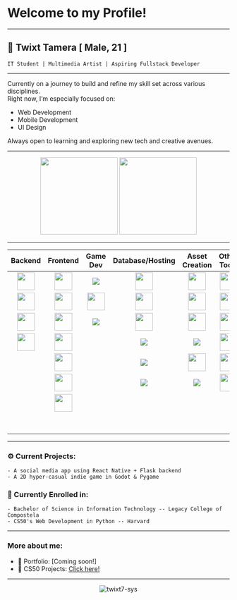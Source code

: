 # Welcome to my Profile!

<hr>

## 👤 Twixt Tamera   [ Male, 21 ]

    IT Student | Multimedia Artist | Aspiring Fullstack Developer
<hr>

Currently on a journey to build and refine my skill set across various disciplines.  
Right now, I’m especially focused on:

- Web Development  
- Mobile Development  
- UI Design

Always open to learning and exploring new tech and creative avenues.

<hr>
<p align="center">
<img src="https://github-readme-stats.vercel.app/api?username=twixt7-sys&theme=tokyonight&hide_border=true" height=175/>
<img src="https://github-readme-stats.vercel.app/api/top-langs/?username=twixt7-sys&layout=compact&theme=tokyonight&hide_border=true" height=175/>
</p>
<hr>

<table align="center">
  <thead>
    <tr>
      <th><div align="center">Backend</div></th>
      <th><div align="center">Frontend</div></th>
      <th><div align="center">Game Dev</div></th>
      <th><div align="center">Database/Hosting</div></th>
      <th><div align="center">Asset Creation</div></th>
      <th><div align="center">Other Tools</div></th>
      <th><div align="center">Languages</div></th>
    </tr>
  </thead>
  <tbody>

<tr>
  <td align="center"><img src="https://cdn.jsdelivr.net/gh/devicons/devicon/icons/flask/flask-original.svg" width="40"/></td>
  <td align="center"><img src="https://cdn.jsdelivr.net/gh/devicons/devicon/icons/react/react-original.svg" width="40"/></td>
  <td align="center"><img src="https://img.shields.io/badge/GDScript-blue?logo=godotengine&logoColor=white"/></td>
  <td align="center"><img src="https://cdn.jsdelivr.net/gh/devicons/devicon/icons/mysql/mysql-original.svg" width="40"/></td>
  <td align="center"><img src="https://cdn.jsdelivr.net/gh/devicons/devicon/icons/photoshop/photoshop-plain.svg" width="40"/></td>
  <td align="center"><img src="https://cdn.jsdelivr.net/gh/devicons/devicon/icons/git/git-original.svg" width="40"/></td>
  <td align="center"><img src="https://cdn.jsdelivr.net/gh/devicons/devicon/icons/python/python-original.svg" width="40"/></td>
</tr>

<tr>
  <td align="center"><img src="https://cdn.jsdelivr.net/gh/devicons/devicon/icons/django/django-plain.svg" width="40"/></td>
  <td align="center"><img src="https://cdn.jsdelivr.net/gh/devicons/devicon/icons/bootstrap/bootstrap-original.svg" width="40"/></td>
  <td align="center"><img src="https://cdn.jsdelivr.net/gh/devicons/devicon/icons/godot/godot-original.svg" width="40" /></td>
  <td align="center"><img src="https://cdn.jsdelivr.net/gh/devicons/devicon/icons/firebase/firebase-plain.svg" width="40"/></td>
  <td align="center"><img src="https://cdn.jsdelivr.net/gh/devicons/devicon/icons/premierepro/premierepro-original.svg" width="40"/></td>
  <td align="center"><img src="https://cdn.jsdelivr.net/gh/devicons/devicon/icons/vscode/vscode-original.svg" width="40"/></td>
  <td align="center"><img src="https://cdn.jsdelivr.net/gh/devicons/devicon/icons/php/php-original.svg" width="40"/></td>
</tr>

<tr>
  <td align="center"><img src="https://cdn.jsdelivr.net/gh/devicons/devicon/icons/fastapi/fastapi-original.svg" width="40"/></td>
  <td align="center"><img src="https://cdn.jsdelivr.net/gh/devicons/devicon/icons/html5/html5-original.svg" width="40"/></td>
  <td align="center"><img src="https://img.shields.io/badge/Pygame-37626C?style=for-the-badge&logo=python&logoColor=white"/></td>
  <td align="center"><img src="https://cdn.jsdelivr.net/gh/devicons/devicon/icons/mariadb/mariadb-original.svg" width="40"/></td>
  <td align="center"><img src="https://cdn.jsdelivr.net/gh/devicons/devicon/icons/aftereffects/aftereffects-original.svg" width="40"/></td>
  <td align="center"><img src="https://cdn.jsdelivr.net/gh/devicons/devicon/icons/postman/postman-original.svg" width="40"/></td>
  <td align="center"><img src="https://cdn.jsdelivr.net/gh/devicons/devicon/icons/java/java-original.svg" width="40"/></td>
</tr>

<tr>
  <td align="center"><img src="https://smtlabs.io/images/angularJS-shield.svg" width="40"/></td>
  <td align="center"><img src="https://cdn.jsdelivr.net/gh/devicons/devicon/icons/css3/css3-original.svg" width="40"/></td>
  <td align="center"></td>
  <td align="center"><img src="https://img.shields.io/badge/Planetscale-000000?logo=planetscale&logoColor=white"/></td>
  <td align="center"><img src="https://img.shields.io/badge/Lightroom-31A8FF?logo=adobe%20lightroom&logoColor=white"/></td>
  <td align="center"><img src="https://cdn.jsdelivr.net/gh/devicons/devicon/icons/powershell/powershell-original.svg" width="40"/></td>
  <td align="center"><img src="https://cdn.jsdelivr.net/gh/devicons/devicon/icons/cplusplus/cplusplus-original.svg" width="40"/></td>
</tr>

<tr>
  <td></td>
  <td align="center"><img src="https://cdn.jsdelivr.net/gh/devicons/devicon/icons/sass/sass-original.svg" width="40"/></td>
  <td></td>
  <td align="center"><img src="https://img.shields.io/badge/Railway-000000?logo=railway&logoColor=white"/></td>
  <td align="center"><img src="https://cdn.jsdelivr.net/gh/devicons/devicon/icons/blender/blender-original.svg" width="40"/></td>
  <td align="center"><img src="https://cdn.jsdelivr.net/gh/devicons/devicon/icons/expo/expo-original.svg" width="40"/></td>
  <td align="center"><img src="https://cdn.jsdelivr.net/gh/devicons/devicon/icons/c/c-original.svg" width="40"/></td>
</tr>

<tr>
  <td></td>
  <td align="center"><img src="https://img.shields.io/badge/React_Native-20232A?logo=react&logoColor=61DAFB&style=for-the-badge" width="40"/></td>
  <td align="center"></td>
  <td align="center"><img src="https://img.shields.io/badge/Render-121212?logo=render&logoColor=white"/></td>
  <td align="center"><img src="https://img.shields.io/badge/Aseprite-7D929E?logo=aseprite&logoColor=white"/></td>
  <td align="center"><img src="https://huggingface.co/front/assets/huggingface_logo-noborder.svg" width="40"/></td>
  <td align="center"><img src="https://cdn.jsdelivr.net/gh/devicons/devicon/icons/javascript/javascript-original.svg" width="40"/></td>
</tr>

<tr>
  <td></td>
  <td align="center"><img src="https://encrypted-tbn0.gstatic.com/images?q=tbn:ANd9GcTSDKn3vA2YUbXzN0ZC3gALWJ08gJN-Drl15w&s" width="40"/></td>
  <td></td>
  <td></td>
  <td></td>
  <td></td>
  <td align="center"><img src="https://cdn.jsdelivr.net/gh/devicons/devicon/icons/typescript/typescript-original.svg" width="40"/></td>
</tr>

<tr>
  <td></td>
  <td></td>
  <td></td>
  <td></td>
  <td></td>
  <td></td>
  <td align="center"><img src="https://cdn.jsdelivr.net/gh/devicons/devicon/icons/bash/bash-original.svg" width="40"/></td>
</tr>

  </tbody>
</table>

---

### ⚙️ Current Projects:
    - A social media app using React Native + Flask backend
    - A 2D hyper-casual indie game in Godot & Pygame

### 📖 Currently Enrolled in:
    - Bachelor of Science in Information Technology -- Legacy College of Compostela
    - CS50's Web Development in Python -- Harvard

---

### More about me:
- 📔 Portfolio: [Coming soon!]
- 📕 CS50 Projects: [Click here!](https://submit.cs50.io/users/twixt7-sys)

---

<p align="center">
  <img src="https://komarev.com/ghpvc/?username=twixt7-sys&label=Profile%20Views&color=blueviolet&style=flat" alt="twixt7-sys" />
</p>
